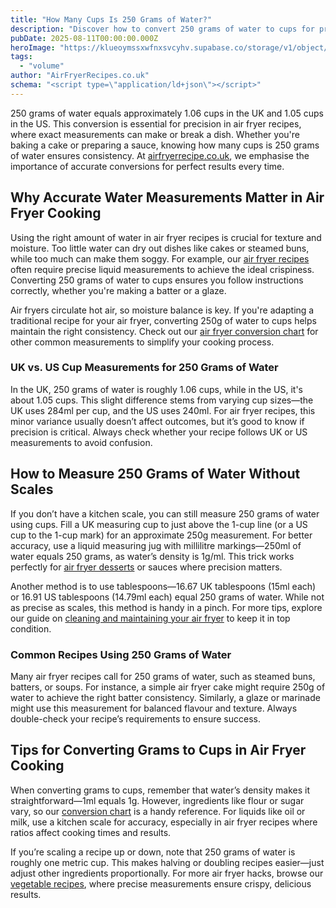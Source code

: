 ```yaml
---
title: "How Many Cups Is 250 Grams of Water?"
description: "Discover how to convert 250 grams of water to cups for precise cooking and baking in your air fryer. Get the exact measurement now!"
pubDate: 2025-08-11T00:00:00.000Z
heroImage: "https://klueoymssxwfnxsvcyhv.supabase.co/storage/v1/object/public/md/how-many-cups-is-250-grams-of-water-886fb7bb.png"
tags:
  - "volume"
author: "AirFryerRecipes.co.uk"
schema: "<script type=\"application/ld+json\"></script>"
---
```


<p>250 grams of water equals approximately 1.06 cups in the UK and 1.05 cups in the US. This conversion is essential for precision in air fryer recipes, where exact measurements can make or break a dish. Whether you're baking a cake or preparing a sauce, knowing how many cups is 250 grams of water ensures consistency. At <a href=https://www.airfryerrecipe.co.uk/>airfryerrecipe.co.uk</a>, we emphasise the importance of accurate conversions for perfect results every time.</p>

<h2>Why Accurate Water Measurements Matter in Air Fryer Cooking</h2>  
<p>Using the right amount of water in air fryer recipes is crucial for texture and moisture. Too little water can dry out dishes like cakes or steamed buns, while too much can make them soggy. For example, our <a href=https://www.airfryerrecipe.co.uk/recipes>air fryer recipes</a> often require precise liquid measurements to achieve the ideal crispiness. Converting 250 grams of water to cups ensures you follow instructions correctly, whether you're making a batter or a glaze.</p>  

<p>Air fryers circulate hot air, so moisture balance is key. If you're adapting a traditional recipe for your air fryer, converting 250g of water to cups helps maintain the right consistency. Check out our <a href=https://www.airfryerrecipe.co.uk/air-fryer-conversion-chart>air fryer conversion chart</a> for other common measurements to simplify your cooking process.</p>  

<h3>UK vs. US Cup Measurements for 250 Grams of Water</h3>  
<p>In the UK, 250 grams of water is roughly 1.06 cups, while in the US, it's about 1.05 cups. This slight difference stems from varying cup sizes—the UK uses 284ml per cup, and the US uses 240ml. For air fryer recipes, this minor variance usually doesn’t affect outcomes, but it’s good to know if precision is critical. Always check whether your recipe follows UK or US measurements to avoid confusion.</p>  

<h2>How to Measure 250 Grams of Water Without Scales</h2>  
<p>If you don’t have a kitchen scale, you can still measure 250 grams of water using cups. Fill a UK measuring cup to just above the 1-cup line (or a US cup to the 1-cup mark) for an approximate 250g measurement. For better accuracy, use a liquid measuring jug with millilitre markings—250ml of water equals 250 grams, as water’s density is 1g/ml. This trick works perfectly for <a href=https://www.airfryerrecipe.co.uk/recipe-category/dessert>air fryer desserts</a> or sauces where precision matters.</p>  

<p>Another method is to use tablespoons—16.67 UK tablespoons (15ml each) or 16.91 US tablespoons (14.79ml each) equal 250 grams of water. While not as precise as scales, this method is handy in a pinch. For more tips, explore our guide on <a href=https://www.airfryerrecipe.co.uk/air-fryer-cleaner>cleaning and maintaining your air fryer</a> to keep it in top condition.</p>  

<h3>Common Recipes Using 250 Grams of Water</h3>  
<p>Many air fryer recipes call for 250 grams of water, such as steamed buns, batters, or soups. For instance, a simple air fryer cake might require 250g of water to achieve the right batter consistency. Similarly, a glaze or marinade might use this measurement for balanced flavour and texture. Always double-check your recipe’s requirements to ensure success.</p>  

<h2>Tips for Converting Grams to Cups in Air Fryer Cooking</h2>  
<p>When converting grams to cups, remember that water’s density makes it straightforward—1ml equals 1g. However, ingredients like flour or sugar vary, so our <a href=https://www.airfryerrecipe.co.uk/air-fryer-conversion-chart>conversion chart</a> is a handy reference. For liquids like oil or milk, use a kitchen scale for accuracy, especially in air fryer recipes where ratios affect cooking times and results.</p>  

<p>If you’re scaling a recipe up or down, note that 250 grams of water is roughly one metric cup. This makes halving or doubling recipes easier—just adjust other ingredients proportionally. For more air fryer hacks, browse our <a href=https://www.airfryerrecipe.co.uk/recipe-category/vegetables>vegetable recipes</a>, where precise measurements ensure crispy, delicious results.</p>